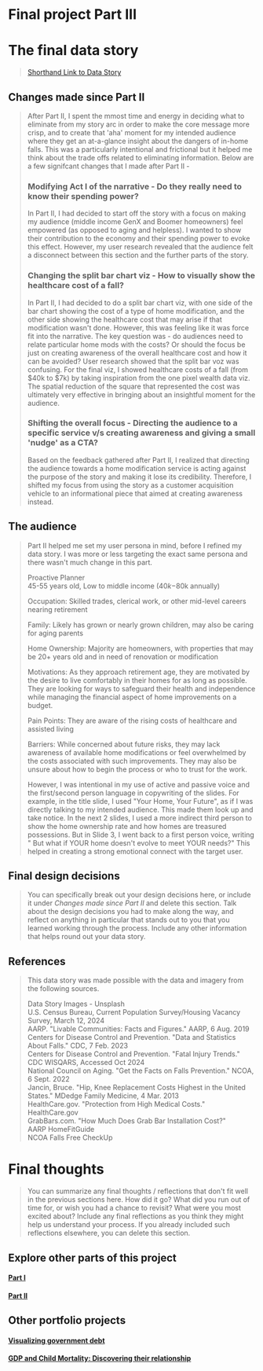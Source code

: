 # Final project Part III

# The final data story
> [Shorthand Link to Data Story](https://carnegiemellon.shorthandstories.com/tswdyourhomeyourfuture/index.html)

## Changes made since Part II
> After Part II, I spent the mmost time and energy in deciding what to eliminate from my story arc in order to make the core message more crisp, and to create that 'aha' moment for my intended audience where they get an at-a-glance insight about the dangers of in-home falls. This was a particularly intentional and frictional but it helped me think about the trade offs related to eliminating information. Below are a few signifcant changes that I made after Part II -
> 
> ### Modifying Act I of the narrative - Do they really need to know their spending power?  
> In Part II, I had decided to start off the story with a focus on making my audience (middle income GenX and Boomer homeowners) feel empowered (as opposed to aging and helpless). I wanted to show their contribution to the economy and their spending power to evoke this effect. However, my user research revealed that the audience felt a disconnect between this section and the further parts of the story.   
> ### Changing the split bar chart viz - How to visually show the healthcare cost of a fall?   
> In Part II, I had decided to do a split bar chart viz, with one side of the bar chart showing the cost of a type of home modification, and the other side showing the healthcare cost that may arise if that modification wasn't done. However, this was feeling like it was force fit into the narrative. The key question was - do audiences need to relate particular home mods with the costs? Or should the focus be just on creating awareness of the overall healthcare cost and how it can be avoided? User research showed that the split bar voz was confusing. For the final viz, I showed healthcare costs of a fall (from $40k to $7k) by taking inspiration from the one pixel wealth data viz. The spatial reduction of the square that represented the cost was ultimately very effective in bringing about an insightful moment for the audience.   
> ### Shifting the overall focus - Directing the audience to a specific service v/s creating awareness and giving a small 'nudge' as a CTA?   
> Based on the feedback gathered after Part II, I realized that directing the audience towards a home modification service is acting against the purpose of the story and making it lose its credibility. Therefore, I shifted my focus from using the story as a customer acquisition vehicle to an informational piece that aimed at creating awareness instead. 
   

## The audience  
> Part II helped me set my user persona in mind, before I refined my data story. I was more or less targeting the exact same persona and there wasn't much change in this part.
> 
> Proactive Planner  
> 45-55 years old, Low to middle income ($40k-$80k annually)  
>
> Occupation: Skilled trades, clerical work, or other mid-level careers nearing retirement  
>
> Family: Likely has grown or nearly grown children, may also be caring for aging parents  
> 
> Home Ownership: Majority are homeowners, with properties that may be 20+ years old and in need of renovation or modification  
> 
> Motivations: As they approach retirement age, they are motivated by the desire to live comfortably in their homes for as long as possible. They are looking for ways to safeguard their health and independence while managing the financial aspect of home improvements on a budget.  
> 
> Pain Points: They are aware of the rising costs of healthcare and assisted living  
> 
> Barriers: While concerned about future risks, they may lack awareness of available home modifications or feel overwhelmed by the costs associated with such improvements. They may also be unsure about how to begin the process or who to trust for the work.  
>
> However, I was intentional in my use of active and passive voice and the first/second person language in copywriting of the slides. For example, in the title slide, I used "Your Home, Your Future", as if I was directly talking to my intended audience. This made them look up and take notice. In the next 2 slides, I used a more indirect third person to show the home ownership rate and how homes are treasured possessions. But in Slide 3, I went back to a first person voice, writing " But what if YOUR home doesn't evolve to meet YOUR needs?" This helped in creating a strong emotional connect with the target user.   


## Final design decisions
> You can specifically break out your design decisions here, or include it under *Changes made since Part II* and delete this section. Talk about the design decisions you had to make along the way, and reflect on anything in particular that stands out to you that you learned working through the process.  Include any other information that helps round out your data story. 


## References
> This data story was made possible with the data and imagery from the following sources.
> 
> Data Story Images - Unsplash    
> U.S. Census Bureau, Current Population Survey/Housing Vacancy Survey, March 12, 2024  
> AARP. "Livable Communities: Facts and Figures." AARP, 6 Aug. 2019  
> Centers for Disease Control and Prevention. "Data and Statistics About Falls." CDC, 7 Feb. 2023   
> Centers for Disease Control and Prevention. "Fatal Injury Trends." CDC WISQARS, Accessed Oct 2024   
> National Council on Aging. "Get the Facts on Falls Prevention." NCOA, 6 Sept. 2022   
> Jancin, Bruce. "Hip, Knee Replacement Costs Highest in the United States." MDedge Family Medicine, 4 Mar. 2013   
> HealthCare.gov. "Protection from High Medical Costs." HealthCare.gov   
> GrabBars.com. "How Much Does Grab Bar Installation Cost?"   
> AARP HomeFitGuide   
> NCOA Falls Free CheckUp   


# Final thoughts
> You can summarize any final thoughts / reflections that don't fit well in the previous sections here.  How did it go?  What did you run out of time for, or wish you had a chance to revisit?  What were you most excited about?  Include any final reflections as you think they might help us understand your process.  If you already included such reflections elsewhere, you can delete this section.  


## Explore other parts of this project    
#### [Part I](/havensidehomemod.md)   
#### [Part II](/final-project-part-two.md)   


## Other portfolio projects    
#### [Visualizing government debt](/govtdebt.md)   
#### [GDP and Child Mortality: Discovering their relationship](/childmortality.md)   
